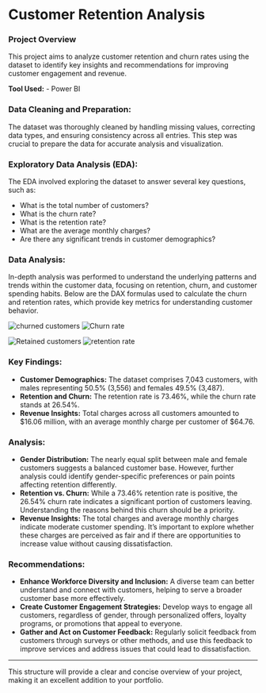 # Customer Retention Analysis

### Project Overview
This project aims to analyze customer retention and churn rates using the dataset to identify key insights and recommendations for improving customer engagement and revenue.

**Tool Used:** - Power BI

### Data Cleaning and Preparation:
The dataset was thoroughly cleaned by handling missing values, correcting data types, and ensuring consistency across all entries. This step was crucial to prepare the data for accurate analysis and visualization.

### Exploratory Data Analysis (EDA):
The EDA involved exploring the dataset to answer several key questions, such as:
- What is the total number of customers?
- What is the churn rate?
- What is the retention rate?
- What are the average monthly charges?
- Are there any significant trends in customer demographics?

### Data Analysis:
In-depth analysis was performed to understand the underlying patterns and trends within the customer data, focusing on retention, churn, and customer spending habits.
Below are the DAX formulas used to calculate the churn and retention rates, which provide key metrics for understanding customer behavior.

![churned customers ](https://github.com/user-attachments/assets/617d058b-2ebc-4d10-85d8-6a83c109e92e)
![Churn rate ](https://github.com/user-attachments/assets/a962b062-1d14-4d9b-939f-0b5bcbd3c0bf)


![Retained customers](https://github.com/user-attachments/assets/c1a995c0-60f7-46c0-a906-b94ca594723f)
![retention rate](https://github.com/user-attachments/assets/5ff98c7b-dbd9-42b9-8eab-a73a1acc4c3d)

### Key Findings:
- **Customer Demographics:** The dataset comprises 7,043 customers, with males representing 50.5% (3,556) and females 49.5% (3,487).
- **Retention and Churn:** The retention rate is 73.46%, while the churn rate stands at 26.54%.
- **Revenue Insights:** Total charges across all customers amounted to $16.06 million, with an average monthly charge per customer of $64.76.

### Analysis:
- **Gender Distribution:** The nearly equal split between male and female customers suggests a balanced customer base. However, further analysis could identify gender-specific preferences or pain points affecting retention differently.
- **Retention vs. Churn:** While a 73.46% retention rate is positive, the 26.54% churn rate indicates a significant portion of customers leaving. Understanding the reasons behind this churn should be a priority.
- **Revenue Insights:** The total charges and average monthly charges indicate moderate customer spending. It’s important to explore whether these charges are perceived as fair and if there are opportunities to increase value without causing dissatisfaction.

### Recommendations:
- **Enhance Workforce Diversity and Inclusion:** A diverse team can better understand and connect with customers, helping to serve a broader customer base more effectively.
- **Create Customer Engagement Strategies:** Develop ways to engage all customers, regardless of gender, through personalized offers, loyalty programs, or promotions that appeal to everyone.
- **Gather and Act on Customer Feedback:** Regularly solicit feedback from customers through surveys or other methods, and use this feedback to improve services and address issues that could lead to dissatisfaction.

---

This structure will provide a clear and concise overview of your project, making it an excellent addition to your portfolio.
